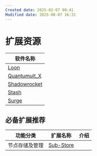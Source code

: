```yaml
---
Created date: 2025-02-07 00:41
Modified date: 2025-08-07 16:31
---
```

# 扩展资源

| 软件名称                                                                               |
| ---------------------------------------------------------------------------------- |
| [Loon](https://github.com/LaolunsiG/PCR/tree/main/Extensions/Loon)                 |
| [Quantumult_X](https://github.com/LaolunsiG/PCR/tree/main/Extensions/Quantumult_X) |
| [Shadowrocket](https://github.com/LaolunsiG/PCR/tree/main/Extensions/Shadowrocket) |
| [Stash](https://github.com/LaolunsiG/PCR/tree/main/Extensions/Stash)               |
| [Surge](https://github.com/LaolunsiG/PCR/tree/main/Extensions/Surge)               |

## 必备扩展推荐

| 功能分类    | 扩展名称                                                    | 介绍  |
| ------- | ------------------------------------------------------- | --- |
| 节点存储及管理 | [Sub-Store](https://github.com/sub-store-org/Sub-Store) |     |